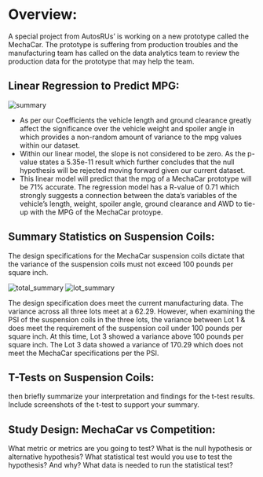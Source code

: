 # Overview:

A special project from AutosRUs’ is working on a new prototype called the MechaCar. The prototype is suffering from production troubles and the manufacturing team has called on the data analytics team to review the production data for the prototype that may help the team.

## Linear Regression to Predict MPG:

![summary](https://user-images.githubusercontent.com/81484054/127748458-3ee9ba03-b3ea-4736-b268-4e7164ecce59.png)


- As per our Coefficients the vehicle length and ground clearance greatly affect the significance over the vehicle weight and spoiler angle in which provides a non-random amount of variance to the mpg values within our dataset.
- Within our linear model, the slope is not considered to be zero. As the p-value states a 5.35e-11 result which further concludes that the null hypothesis will be rejected moving forward given our current dataset.
- This linear model will predict that the mpg of a MechaCar prototype will be 71% accurate. The regression model has a R-value of 0.71 which strongly suggests a connection between the data’s variables of the vehicle’s length, weight, spoiler angle, ground clearance and AWD to tie-up with the MPG of the MechaCar protoype.


## Summary Statistics on Suspension Coils:

The design specifications for the MechaCar suspension coils dictate that the variance of the suspension coils must not exceed 100 pounds per square inch. 

![total_summary](https://user-images.githubusercontent.com/81484054/127748489-5e552cad-57f5-4248-b96f-3aa3508823a7.png)
![lot_summary](https://user-images.githubusercontent.com/81484054/127748494-7bb9293f-e6a3-4a93-b9ce-e18fcf8be85c.png)


The design specification does meet the current manufacturing data. The variance across all three lots meet at a 62.29. However, when examining the PSI of the suspension coils in the three lots, the variance between Lot 1 & does meet the requirement of the suspension coil under 100 pounds per square inch. At this time, Lot 3 showed a variance above 100 pounds per square inch. The Lot 3 data showed a variance of 170.29 which does not meet the MechaCar specifications per the PSI.


 ## T-Tests on Suspension Coils:
 
 then briefly summarize your interpretation and findings for the t-test results. Include screenshots of the t-test to support your summary.

## Study Design: MechaCar vs Competition:

What metric or metrics are you going to test?
What is the null hypothesis or alternative hypothesis?
What statistical test would you use to test the hypothesis? And why?
What data is needed to run the statistical test?
